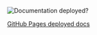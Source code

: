 ![Documentation deployed?][image-1]

[GitHub Pages deployed docs][1]

[1]:	https://control4.github.io/docs-driverworks-fundamentals/#introduction

[image-1]:	https://github.com/control4/docs-driverworks-fundamentals/workflows/Build%20Slate%20docs%20and%20deploy%20to%20Github%20Pages/badge.svg
